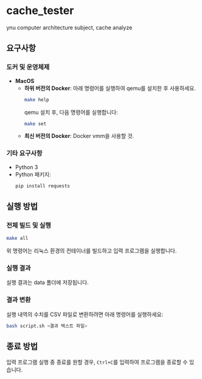 # cache_tester
ynu computer architecture subject, cache analyze

## 요구사항

### 도커 및 운영체제
- **MacOS**
  - **하위 버전의 Docker**: 아래 명령어를 실행하여 qemu를 설치한 후 사용하세요.
    ```bash
    make help
    ```
    qemu 설치 후, 다음 명령어를 실행합니다:
    ```bash
    make set
    ```
  - **최신 버전의 Docker**: Docker vmm을 사용할 것.

### 기타 요구사항
- Python 3
- Python 패키지:
  ```bash
  pip install requests
  ```

## 실행 방법

### 전체 빌드 및 실행
```bash
make all
```
위 명령어는 리눅스 환경의 컨테이너를 빌드하고 입력 프로그램을 실행합니다.

### 실행 결과
실행 결과는 data 폴더에 저장됩니다.

### 결과 변환
실행 내역의 수치를 CSV 파일로 변환하려면 아래 명령어를 실행하세요:
```bash
bash script.sh <결과 텍스트 파일>
```

## 종료 방법

입력 프로그램 실행 중 종료를 원할 경우, `Ctrl+C`를 입력하여 프로그램을 종료할 수 있습니다.


